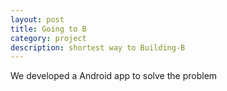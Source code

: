 ```yaml
---
layout: post
title: Going to B
category: project
description: shortest way to Building-B
---
```

We developed a Android app to solve the problem

